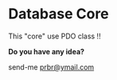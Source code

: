 Database Core
====


This "core" use PDO class !!

**Do you have any idea?**

send-me prbr@ymail.com
